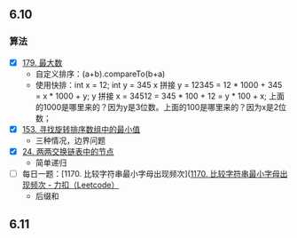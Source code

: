 ## 6.10
### 算法
- [x] [179. 最大数](https://leetcode.cn/problems/largest-number)
	- 自定义排序：(a+b).compareTo(b+a)
	- 使用快排：int x = 12; int y = 345 x 拼接 y = 12345 = 12 * 1000 + 345 = x * 1000 + y; y 拼接 x = 34512 = 345 * 100 + 12 = y * 100 + x; 上面的1000是哪里来的？因为y是3位数。上面的100是哪里来的？因为x是2位数；
- [x] [153. 寻找旋转排序数组中的最小值](https://leetcode.cn/problems/find-minimum-in-rotated-sorted-array)
	- 三种情况，边界问题
- [x] [24. 两两交换链表中的节点](https://leetcode.cn/problems/swap-nodes-in-pairs)
	- 简单递归
- [ ] 每日一题：[1170. 比较字符串最小字母出现频次]([1170. 比较字符串最小字母出现频次 - 力扣（Leetcode）](https://leetcode.cn/problems/compare-strings-by-frequency-of-the-smallest-character/)
	- 后缀和

## 6.11

